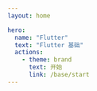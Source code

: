 ```yaml
---
layout: home

hero:
  name: "Flutter"
  text: "Flutter 基础"
  actions:
    - theme: brand
      text: 开始
      link: /base/start
---
```


